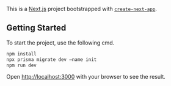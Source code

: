 This is a [Next.js](https://nextjs.org) project bootstrapped with [`create-next-app`](https://github.com/vercel/next.js/tree/canary/packages/create-next-app).

## Getting Started

To start the project, use the following cmd.

```bash
npm install
npx prisma migrate dev —name init
npm run dev
```

Open [http://localhost:3000](http://localhost:3000) with your browser to see the result.
